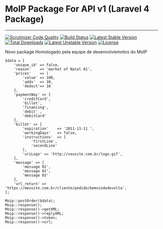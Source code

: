 # MoIP Package For API v1 (Laravel 4 Package)
----------------------

[![Scrutinizer Code Quality](https://scrutinizer-ci.com/g/SOSTheBlack/moip/badges/quality-score.png?b=develop)](https://scrutinizer-ci.com/g/SOSTheBlack/moip/?branch=develop) 
[![Build Status](https://travis-ci.org/SOSTheBlack/moip.svg?branch=master)](https://travis-ci.org/SOSTheBlack/moip) 
[![Latest Stable Version](https://poser.pugx.org/sostheblack/moip/v/stable.svg)](https://packagist.org/packages/sostheblack/moip) 
[![Total Downloads](https://poser.pugx.org/sostheblack/moip/downloads.svg)](https://packagist.org/packages/sostheblack/moip) 
[![Latest Unstable Version](https://poser.pugx.org/sostheblack/moip/v/unstable.svg)](https://packagist.org/packages/sostheblack/moip) 
[![License](https://poser.pugx.org/sostheblack/moip/license.svg)](https://packagist.org/packages/sostheblack/moip)

Novo package Homologado pela equipe de desenvolviemntos do MoIP

```
$data = [
    'unique_id' => false,
    'reason'    => 'market of Natal 01',
    'prices'    => [
        'value' => 100,
        'adds'  => 30,
        'deduct'=> 10
    ],
    'paymentWay' => [
    	'creditCard',
    	'billet',
    	'financing',
    	'debit'	,
    	'debitCard'
    ],
    'billet' => [
        'expiration'    => '2011-11-11 ',
        'workingDays'   => false,
        'instructions'  => [
            'firstLine',
            'secondLine'
        ],
        'uriLogo' => 'http://seusite.com.br/logo.gif',
    ],
    'message' => [
        'message 01',
        'message 02',
        'message 03'
    ],
    'url_return' => 'https://meusite.com.br/cliente/pedido/bemvindodevolta',
];

Moip::postOrder($data);
Moip::response();
Moip::response()->getXML;
Moip::response()->replyXML;
Moip::response()->token;
Moip::response()->url;

```